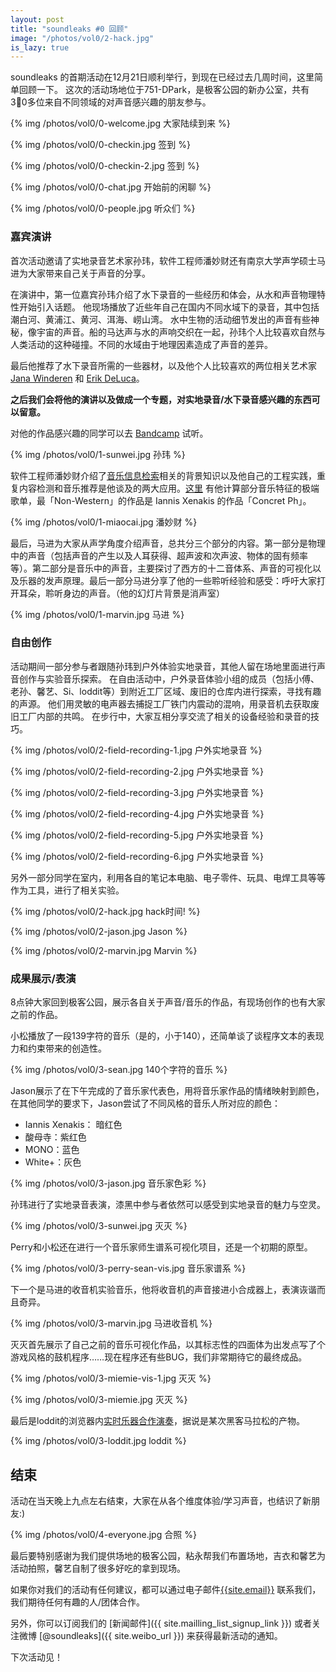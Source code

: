 ```yaml
---
layout: post
title: "soundleaks #0 回顾"
image: "/photos/vol0/2-hack.jpg"
is_lazy: true
---
```


soundleaks 的首期活动在12月21日顺利举行，到现在已经过去几周时间，这里简单回顾一下。
这次的活动场地位于751-DPark，是极客公园的新办公室，共有30多位来自不同领域的对声音感兴趣的朋友参与。

{% img /photos/vol0/0-welcome.jpg 大家陆续到来 %}

{% img /photos/vol0/0-checkin.jpg 签到 %}

{% img /photos/vol0/0-checkin-2.jpg 签到 %}

{% img /photos/vol0/0-chat.jpg 开始前的闲聊 %}

{% img /photos/vol0/0-people.jpg 听众们 %}

### 嘉宾演讲

首次活动邀请了实地录音艺术家孙玮，软件工程师潘妙财还有南京大学声学硕士马进为大家带来自己关于声音的分享。

在演讲中，第一位嘉宾孙玮介绍了水下录音的一些经历和体会，从水和声音物理特性开始引入话题。
他现场播放了近些年自己在国内不同水域下的录音，其中包括潮白河、黄浦江、黄河、洱海、崂山湾。
水中生物的活动细节发出的声音有些神秘，像宇宙的声音。船的马达声与水的声响交织在一起，孙玮个人比较喜欢自然与人类活动的这种碰撞。不同的水域由于地理因素造成了声音的差异。

最后他推荐了水下录音所需的一些器材，以及他个人比较喜欢的两位相关艺术家 [Jana Winderen](http://www.janawinderen.com/) 和 [Erik DeLuca](http://www.erikdeluca.com/)。

**之后我们会将他的演讲以及做成一个专题，对实地录音/水下录音感兴趣的东西可以留意。**

对他的作品感兴趣的同学可以去 [Bandcamp](http://sunwei.bandcamp.com) 试听。


{% img /photos/vol0/1-sunwei.jpg 孙玮 %}

软件工程师潘妙财介绍了[音乐信息检索](http://en.wikipedia.org/wiki/Music_information_retrieval)相关的背景知识以及他自己的工程实践，重复内容检测和音乐推荐是他谈及的两大应用。[这里](http://extreme.soundleaks.org/) 有他计算部分音乐特征的极端歌单，最「Non-Western」的作品是 Iannis Xenakis 的作品「Concret Ph」。

{% img /photos/vol0/1-miaocai.jpg 潘妙财 %}

最后，马进为大家从声学角度介绍声音，总共分三个部分的内容。第一部分是物理中的声音（包括声音的产生以及人耳获得、超声波和次声波、物体的固有频率等）。第二部分是音乐中的声音，主要探讨了西方的十二音体系、声音的可视化以及乐器的发声原理。最后一部分马进分享了他的一些聆听经验和感受：呼吁大家打开耳朵，聆听身边的声音。（他的幻灯片背景是消声室）

{% img /photos/vol0/1-marvin.jpg 马进 %}


### 自由创作

活动期间一部分参与者跟随孙玮到户外体验实地录音，其他人留在场地里面进行声音创作与实验音乐探索。
在自由活动中，户外录音体验小组的成员（包括小傅、老孙、馨艺、Si、loddit等）到附近工厂区域、废旧的仓库内进行探索，寻找有趣的声源。
他们用灵敏的电声器去捕捉工厂铁门内震动的混响，用录音机去获取废旧工厂内部的共鸣。
在步行中，大家互相分享交流了相关的设备经验和录音的技巧。

{% img /photos/vol0/2-field-recording-1.jpg  户外实地录音 %}

{% img /photos/vol0/2-field-recording-2.jpg  户外实地录音 %}

{% img /photos/vol0/2-field-recording-3.jpg  户外实地录音 %}

{% img /photos/vol0/2-field-recording-4.jpg  户外实地录音 %}

{% img /photos/vol0/2-field-recording-5.jpg  户外实地录音 %}

{% img /photos/vol0/2-field-recording-6.jpg  户外实地录音 %}

另外一部分同学在室内，利用各自的笔记本电脑、电子零件、玩具、电焊工具等等作为工具，进行了相关实验。

{% img /photos/vol0/2-hack.jpg  hack时间! %}

{% img /photos/vol0/2-jason.jpg  Jason %}

{% img /photos/vol0/2-marvin.jpg  Marvin %}


### 成果展示/表演

8点钟大家回到极客公园，展示各自关于声音/音乐的作品，有现场创作的也有大家之前的作品。

小松播放了一段139字符的音乐（是的，小于140），还简单谈了谈程序文本的表现力和约束带来的创造性。

{% img /photos/vol0/3-sean.jpg  140个字符的音乐 %}

Jason展示了在下午完成的了音乐家代表色，用将音乐家作品的情绪映射到颜色，
在其他同学的要求下，Jason尝试了不同风格的音乐人所对应的颜色：

* Iannis Xenakis： 暗红色
* 酸母寺：紫红色
* MONO：蓝色
* White+：灰色

{% img /photos/vol0/3-jason.jpg  音乐家色彩 %}

孙玮进行了实地录音表演，漆黑中参与者依然可以感受到实地录音的魅力与空灵。

{% img /photos/vol0/3-sunwei.jpg  灭灭 %}

Perry和小松还在进行一个音乐家师生谱系可视化项目，还是一个初期的原型。

{% img /photos/vol0/3-perry-sean-vis.jpg  音乐家谱系 %}

下一个是马进的收音机实验音乐，他将收音机的声音接进小合成器上，表演诙谐而且奇异。

{% img /photos/vol0/3-marvin.jpg  马进收音机 %}

灭灭首先展示了自己之前的音乐可视化作品，以其标志性的四面体为出发点写了个游戏风格的鼓机程序……现在程序还有些BUG，我们非常期待它的最终成品。

{% img /photos/vol0/3-miemie-vis-1.jpg  灭灭 %}

{% img /photos/vol0/3-miemie.jpg  灭灭 %}

最后是loddit的浏览器内[实时乐器合作演奏](http://band.meteor.com/)，据说是某次黑客马拉松的产物。

{% img /photos/vol0/3-loddit.jpg  loddit %}


## 结束

活动在当天晚上九点左右结束，大家在从各个维度体验/学习声音，也结识了新朋友:)


{% img /photos/vol0/4-everyone.jpg  合照 %}


最后要特别感谢为我们提供场地的极客公园，粘永帮我们布置场地，吉衣和馨艺为活动拍照，馨艺自制了很多好吃的拿到现场。

如果你对我们的活动有任何建议，都可以通过电子邮件<a href="mailto:{{site.email}}">{{site.email}}</a> 联系我们，我们期待任何有趣的人/团体合作。

另外，你可以订阅我们的 [新闻邮件]({{ site.mailling_list_signup_link }}) 或者关注微博 [@soundleaks]({{ site.weibo_url }}) 来获得最新活动的通知。

下次活动见！
